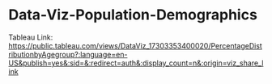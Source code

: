 # Data-Viz-Population-Demographics
Tableau Link:
https://public.tableau.com/views/DataViz_17303353400020/PercentageDistributionbyAgegroup?:language=en-US&publish=yes&:sid=&:redirect=auth&:display_count=n&:origin=viz_share_link
